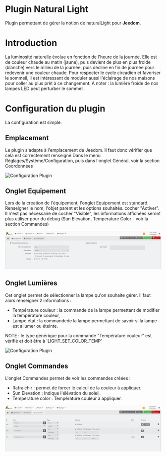# Plugin Natural Light

Plugin permettant de gérer la notion de naturalLight pour **Jeedom**.

# Introduction 

La luminosité naturelle évolue en fonction de l'heure de la journée.
Elle est de couleur chaude au matin (jaune), puis devient de plus en plus froide (blanche) vers le milieu de la journée, puis décline en fin de journée pour redevenir une couleur chaude.
Pour respecter le cycle circadien et favoriser le sommeil, il est intéressant de moduler aussi l'éclairage de nos maisons pour coller au plus prêt à ce changement.
A noter : la lumière froide de nos lampes LED peut perturber le sommeil.


# Configuration du plugin

La configuration est simple.

## Emplacement

Le plugin s'adapte à l'emplacement de Jeedom.
Il faut donc vérifier que cela est correctement renseigné
Dans le menu Réglages/Système/Configuration, puis dans l'onglet Général, voir la section Coordonnées

![Configuration Plugin](../images/Param_Coordonnées.png)

## Onglet Equipement

Lors de la création de l'équipement, l'onglet Equipement est standard.
Renseigner le nom, l'objet parent et les options souhaités.
cocher "Activer".
Il n'est pas nécessaire de cocher "Visible", les informations affichées seront plus utiliser pour du debug (Sun Elevation, Temperature Color - voir la section Commandes)

![Configuration Plugin](../images/Equipement_Equipement.png)

## Onglet Lumières

Cet onglet permet de sélectionner la lampe qu'on souhaite gérer.
Il faut alors renseigner 2 informations :
- Température couleur : la commande de la lampe permettant de modifier la température couleur,
- Lampe état : la commandede la lampe  permettant de savoir si la lampe est allumer ou éteinte.

NOTE : le type générique pour la commande "Température couleur" est vérifié et doit être à 'LIGHT_SET_COLOR_TEMP'

![Configuration Plugin](../images/Equipement_Lumi%C3%A8res.png)

## Onglet Commandes

L'onglet Commandes permet de voir les commandes créées :
- Rafraichir : permet de forcer le calcul de la couleur à appliquer.
- Sun Elevation : Indique l'élévation du soleil.
- Temperature color : Température couleur à appliquer.

![Configuration Plugin](../images/Equipement_Commandes.png)


